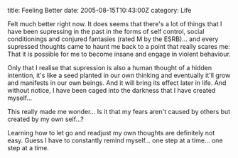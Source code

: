 title: Feeling Better
date: 2005-08-15T10:43:00Z
category: Life

Felt much better right now. It does seems that there's a lot of things that I have been supressing in the past in the forms of self control, social conditionings and conjured fantasies (rated M by the ESRB)… and every supressed thoughts came to haunt me back to a point that really scares me: That it is possible for me to become insane and engage in violent behaviour.

Only that I realise that supression is also a human thought of a hidden intention, it's like a seed planted in our own thinking and eventually it'll grow and manifests in our own beings. And it will bring its effect later in life. And without notice, I have been caged into the darkness that I have created myself…

This really made me wonder… Is it that my fears aren't caused by others but created by my own self…?

Learning how to let go and readjust my own thoughts are definitely not easy. Guess I have to constantly remind myself… one step at a time… one step at a time.
